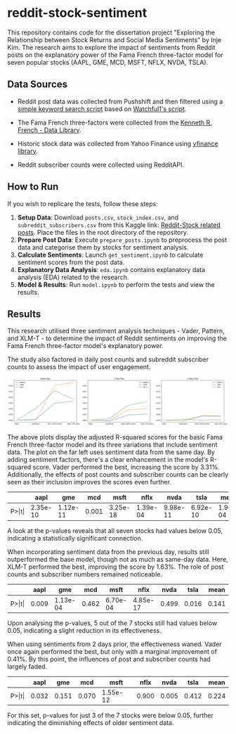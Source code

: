 # reddit-stock-sentiment

This repository contains code for the dissertation project "Exploring the Relationship between Stock Returns and Social Media Sentiments" by Inje Kim. The research aims to explore the impact of sentiments from Reddit posts on the explanatory power of the Fama French three-factor model for seven popular stocks (AAPL, GME, MCD, MSFT, NFLX, NVDA, TSLA).

## Data Sources

* Reddit post data was collected from Pushshift and then filtered using a [simple keyword search script](https://github.com/injekim/PushshiftDumps) based on [Watchful1's script](https://github.com/Watchful1/PushshiftDumps).

* The Fama French three-factors were collected from the [Kenneth R. French - Data Library](https://mba.tuck.dartmouth.edu/pages/faculty/ken.french/data_library.html).

* Historic stock data was collected from Yahoo Finance using [yfinance library](https://github.com/ranaroussi/yfinance).

* Reddit subscriber counts were collected using RedditAPI.

## How to Run

If you wish to replicare the tests, follow these steps:

1. **Setup Data**: Download `posts.csv`, `stock_index.csv`, and `subreddit_subscribers.csv` from this Kaggle link: [Reddit-Stock related posts](https://www.kaggle.com/datasets/injek0626/reddit-stock-related-posts?datasetId=3431669). Place the files in the root directory of the repository.
2. **Prepare Post Data**: Execute `prepare_posts.ipynb` to preprocess the post data and categorise them by stocks for sentiment analysis.
3. **Calculate Sentiments**: Launch `get_sentiment.ipynb` to calculate sentiment scores from the post data.
4. **Explanatory Data Analysis**: `eda.ipynb` contains explanatory data analysis (EDA) related to the research.
5. **Model & Results**: Run `model.ipynb` to perform the tests and view the results.

## Results

This research utilised three sentiment analysis techniques - Vader, Pattern, and XLM-T - to determine the impact of Reddit sentiments on improving the Fama French three-factor model's explanatory power.

The study also factored in daily post counts and subreddit subscriber counts to assess the impact of user engagement.

![Adjusted R-squared plots](./imgs/adj_r_squared.png)

The above plots display the adjusted R-squared scores for the basic Fama French three-factor model and its three variations that include sentiment data. The plot on the far left uses sentiment data from the same day. By adding sentiment factors, there's a clear enhancement in the model's R-squared score. Vader performed the best, increasing the score by 3.31%. Additionally, the effects of post counts and subscriber counts can be clearly seen as their inclusion improves the scores even further.

|      | aapl      | gme      | mcd   | msft      | nflx     | nvda      | tsla      | mean     |
|------|-----------|----------|-------|-----------|----------|-----------|-----------|----------|
| P>&#124;t&#124; | 2.35e-10 | 1.12e-11 | 0.001 | 3.25e-18 | 1.39e-04 | 9.98e-11  | 6.92e-10  | 1.96e-04 |

A look at the p-values reveals that all seven stocks had values below 0.05, indicating a statistically significant connection.

When incorporating sentiment data from the previous day, results still outperformed the base model, though not as much as same-day data. Here, XLM-T performed the best, improving the score by 1.63%. The role of post counts and subscriber numbers remained noticeable.

|      | aapl   | gme      | mcd   | msft      | nflx     | nvda  | tsla  | mean     |
|------|--------|----------|-------|-----------|----------|-------|-------|----------|
| P>&#124;t&#124; | 0.009 | 1.13e-04 | 0.462 | 6.70e-04  | 4.85e-17 | 0.499 | 0.016 | 0.141    |

Upon analysing the p-values, 5 out of the 7 stocks still had values below 0.05, indicating a slight reduction in its effectiveness.

When using sentiments from 2 days prior, the effectiveness waned. Vader once again performed the best, but only with a marginal improvement of 0.41%. By this point, the influences of post and subscriber counts had largely faded.

|      | aapl  | gme   | mcd   | msft      | nflx  | nvda  | tsla  | mean  |
|------|-------|-------|-------|-----------|-------|-------|-------|-------|
| P>&#124;t&#124; | 0.032 | 0.151 | 0.070 | 1.55e-12 | 0.900 | 0.005 | 0.412 | 0.224 |

For this set, p-values for just 3 of the 7 stocks were below 0.05, further indicating the diminishing effects of older sentiment data.